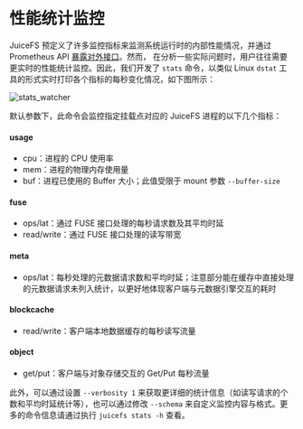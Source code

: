 # 性能统计监控

JuiceFS 预定义了许多监控指标来监测系统运行时的内部性能情况，并通过 Prometheus API [暴露对外接口](./p8s_metrics.md)。然而， 在分析一些实际问题时，用户往往需要更实时的性能统计监控。因此，我们开发了 `stats` 命令，以类似 Linux `dstat` 工具的形式实时打印各个指标的每秒变化情况，如下图所示：

![stats_watcher](images/juicefs_stats_watcher.png)

默认参数下，此命令会监控指定挂载点对应的 JuiceFS 进程的以下几个指标：

#### usage

- cpu：进程的 CPU 使用率
- mem：进程的物理内存使用量
- buf：进程已使用的 Buffer 大小；此值受限于 mount 参数 `--buffer-size`

#### fuse

- ops/lat：通过 FUSE 接口处理的每秒请求数及其平均时延
- read/write：通过 FUSE 接口处理的读写带宽

#### meta

- ops/lat：每秒处理的元数据请求数和平均时延；注意部分能在缓存中直接处理的元数据请求未列入统计，以更好地体现客户端与元数据引擎交互的耗时

#### blockcache

- read/write：客户端本地数据缓存的每秒读写流量

#### object

- get/put：客户端与对象存储交互的 Get/Put 每秒流量

此外，可以通过设置 `--verbosity 1` 来获取更详细的统计信息（如读写请求的个数和平均时延统计等），也可以通过修改 `--schema` 来自定义监控内容与格式。更多的命令信息请通过执行 `juicefs stats -h` 查看。

